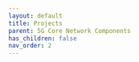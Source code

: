 ```yaml
---
layout: default
title: Projects
parent: 5G Core Network Components
has_children: false
nav_order: 2
---
```

